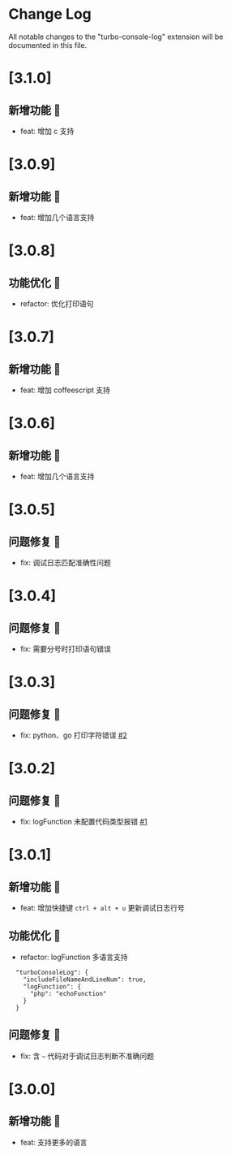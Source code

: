 # Change Log

All notable changes to the "turbo-console-log" extension will be documented in this file.

# [3.1.0]

## 新增功能 🌱

- feat: 增加 c 支持

# [3.0.9]

## 新增功能 🌱

- feat: 增加几个语言支持

# [3.0.8]

## 功能优化 🚀

- refactor: 优化打印语句

# [3.0.7]

## 新增功能 🌱

- feat: 增加 coffeescript 支持

# [3.0.6]

## 新增功能 🌱

- feat: 增加几个语言支持

# [3.0.5]

## 问题修复 🐛

- fix: 调试日志匹配准确性问题

# [3.0.4]

## 问题修复 🐛

- fix: 需要分号时打印语句错误

# [3.0.3]

## 问题修复 🐛

- fix: python、go 打印字符错误 [#2](https://github.com/ygqygq2/turbo-console-log/issues/2)

# [3.0.2]

## 问题修复 🐛

- fix: logFunction 未配置代码类型报错 [#1](https://github.com/ygqygq2/turbo-console-log/issues/1)

# [3.0.1]

## 新增功能 🌱

- feat: 增加快捷键 `ctrl + alt + u` 更新调试日志行号

## 功能优化 🚀

- refactor: logFunction 多语言支持

```
  "turboConsoleLog": {
    "includeFileNameAndLineNum": true,
    "logFunction": {
      "php": "echoFunction"
    }
  }
```

## 问题修复 🐛

- fix: 含 `~` 代码对于调试日志判断不准确问题

# [3.0.0]

## 新增功能 🌱

- feat: 支持更多的语言
